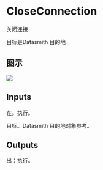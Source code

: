 # CloseConnection

关闭连接

目标是Datasmith 目的地

## 图示

![]($-20221218-18404597.png)

## Inputs

在。执行。

目标。Datasmith 目的地对象参考。  

## Outputs

出：执行。
